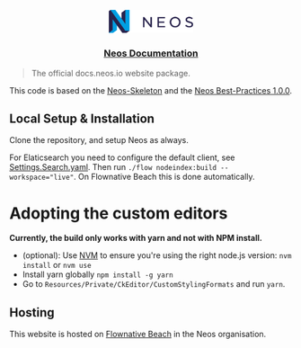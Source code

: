 <p align="center">
	<a href="http://neos.io">
		<img src="DistributionPackages/Neos.DocsNeosIo/Resources/Public/Frontend/img/neos_primary.svg" width="150">
	</a>
</p>

<h3 align="center"><a href="http://docs.neos.io">Neos Documentation</a></h3>

> The official docs.neos.io website package.

This code is based on the [Neos-Skeleton](https://github.com/code-q-web-factory/Neos-Skeleton) and the [Neos Best-Practices 1.0.0](https://www.neos.io/blog/neos-best-practices-1-0.html).

## Local Setup & Installation

Clone the repository, and setup Neos as always.

For Elaticsearch you need to configure the default client, see [Settings.Search.yaml](https://github.com/neos/Neos.DocsNeosIo/blob/master/DistributionPackages/Neos.DocsNeosIo/Configuration/Development/Settings.Search.yaml#13).
Then run `./flow nodeindex:build --workspace="live"`. On Flownative Beach this is done automatically.

# Adopting the custom editors

**Currently, the build only works with yarn and not with NPM install.**

- (optional): Use [NVM](https://github.com/creationix/nvm) to ensure you're using the right node.js version: `nvm install` or `nvm use`
- Install yarn globally `npm install -g yarn`
- Go to `Resources/Private/CkEditor/CustomStylingFormats` and run `yarn`.

## Hosting

This website is hosted on [Flownative Beach](https://beach.flownative.com) in the Neos organisation.
